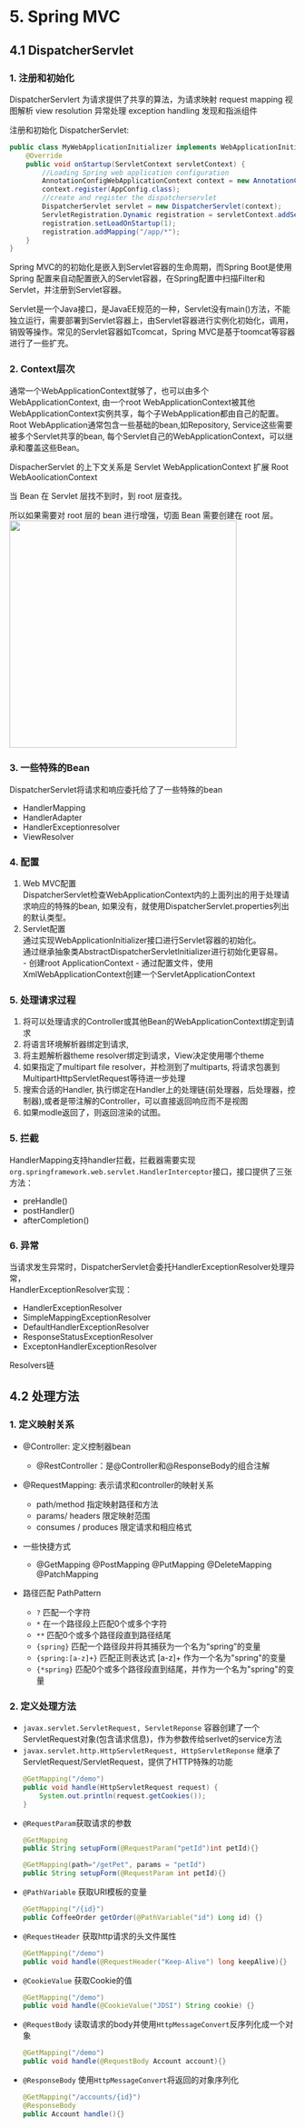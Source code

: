 # 5. Spring MVC

## 4.1 DispatcherServlet
### 1. 注册和初始化
DispatcherServlert 为请求提供了共享的算法，为请求映射 request mapping 视图解析 view resolution 异常处理 exception handling 发现和指派组件

注册和初始化 DispatcherServlet:

```java
public class MyWebApplicationInitializer implements WebApplicationInitializer {
    @Override
    public void onStartup(ServletContext servletContext) {
        //Loading Spring web application configuration
        AnnotationConfigWebApplicationContext context = new AnnotationConfigWebApplicationContext();
        context.register(AppConfig.class);
        //create and register the dispatcherservlet
        DispatcherServlet servlet = new DispatcherServlet(context);
        ServletRegistration.Dynamic registration = servletContext.addServlet("app". servlet);
        registration.setLoadOnStartup(1);
        registration.addMapping("/app/*");
    }
}
```

Spring MVC的的初始化是嵌入到Servlet容器的生命周期，而Spring Boot是使用Spring 配置来自动配置嵌入的Servlet容器，在Spring配置中扫描Filter和Servlet，并注册到Servlet容器。  

Servlet是一个Java接口，是JavaEE规范的一种，Servlet没有main()方法，不能独立运行，需要部署到Servlet容器上，由Servlet容器进行实例化初始化，调用，销毁等操作。常见的Servlet容器如Tcomcat，Spring MVC是基于toomcat等容器进行了一些扩充。  

### 2. Context层次

通常一个WebApplicationContext就够了，也可以由多个WebApplicationContext,
由一个root WebApplicationContext被其他WebApplicationContext实例共享，每个子WebApplication都由自己的配置。  
Root WebApplication通常包含一些基础的bean,如Repository, Service这些需要被多个Servlet共享的bean, 每个Servlet自己的WebApplicationContext，可以继承和覆盖这些Bean。  

DispacherServlet 的上下文关系是 Servlet WebApplicationContext 扩展 Root WebAoolicationContext

当 Bean 在 Servlet 层找不到时，到 root 层查找。

所以如果需要对 root 层的 bean 进行增强，切面 Bean 需要创建在 root 层。
<image src="img/1618021817309.png" width = 400px/>

### 3. 一些特殊的Bean
DispatcherServlet将请求和响应委托给了了一些特殊的bean
- HandlerMapping
- HandlerAdapter
- HandlerExceptionresolver
- ViewResolver

### 4. 配置
1. Web MVC配置  
    DispatcherServlet检查WebApplicationContext内的上面列出的用于处理请求响应的特殊的bean,
如果没有，就使用DispatcherServlet.properties列出的默认类型。
2. Servlet配置  
    通过实现WebApplicationInitializer接口进行Servlet容器的初始化。  
    通过继承抽象类AbstractDispatcherServletInitializer进行初始化更容易。  
        - 创建root ApplicationContext
        - 通过配置文件，使用XmlWebApplicationContext创建一个ServletApplicationContext

### 5. 处理请求过程
1. 将可以处理请求的Controller或其他Bean的WebApplicationContext绑定到请求
2. 将语言环境解析器绑定到请求,
3. 将主题解析器theme resolver绑定到请求，View决定使用哪个theme
4. 如果指定了multipart file resolver，并检测到了multiparts, 将请求包裹到MultipartHttpServletRequest等待进一步处理
5. 搜索合适的Handler, 执行绑定在Handler上的处理链(前处理器，后处理器，控制器),或者是带注解的Controller，可以直接返回响应而不是视图
6. 如果modle返回了，则返回渲染的试图。

### 5. 拦截
HandlerMapping支持handler拦截，拦截器需要实现`org.springframework.web.servlet.HandlerInterceptor`接口，接口提供了三张方法：
- preHandle()
- postHandler()
- afterCompletion()

### 6. 异常
当请求发生异常时，DispatcherServlet会委托HandlerExceptionResolver处理异常，  
HandlerExceptionResolver实现：
- HandlerExceptionResolver
- SimpleMappingExceptionResolver
- DefaultHandlerExceptionResolver
- ResponseStatusExceptionResolver
- ExceptonHandlerExceptionResolver

Resolvers链

## 4.2 处理方法

### 1. 定义映射关系
- @Controller: 定义控制器bean
    - @RestController：是@Controller和@ResponseBody的组合注解

- @RequestMapping: 表示请求和controller的映射关系
  - path/method 指定映射路径和方法
  - params/ headers 限定映射范围
  - consumes / produces 限定请求和相应格式
- 一些快捷方式
   - @GetMapping @PostMapping @PutMapping @DeleteMapping @PatchMapping
- 路径匹配 PathPattern
   - `?` 匹配一个字符
   - `*` 在一个路径段上匹配0个或多个字符
   - `**` 匹配0个或多个路径段直到路径结尾
   - `{spring}` 匹配一个路径段并将其捕获为一个名为“spring”的变量
   - `{spring:[a-z]+}` 匹配正则表达式 [a-z]+ 作为一个名为"spring"的变量
   - `{*spring}` 匹配0个或多个路径段直到结尾，并作为一个名为"spring"的变量

### 2. 定义处理方法
- `javax.servlet.ServletRequest, ServletReponse` 容器创建了一个ServletRequest对象(包含请求信息)，作为参数传给serlvet的service方法
- `javax.servlet.http.HttpServletRequest, HttpServletReponse` 继承了ServletRequest/ServletRequest，提供了HTTP特殊的功能
    ```java
    @GetMapping("/demo")
    public void handle(HttpServletRequest request) {
        System.out.println(request.getCookies());
    }
    ```
- `@RequestParam`获取请求的参数
    ```java
    @GetMapping
    public String setupForm(@RequestParam("petId")int petId){}

    @GetMapping(path="/getPet", params = "petId")
    public String setupForm(@RequestParam int petId){}
    ```
- `@PathVariable` 获取URI模板的变量
    ```java
    @GetMapping("/{id}")
    public CoffeeOrder getOrder(@PathVariable("id") Long id) {}
    ```
- `@RequestHeader` 获取http请求的头文件属性
    ```java
    @GetMapping("/demo")
    public void handle(@RequestHeader("Keep-Alive") long keepAlive){}
    ```
- `@CookieValue` 获取Cookie的值
    ```java
    @GetMapping("/demo")
    public void handle(@CookieValue("JDSI") String cookie) {}
    ```
- `@RequestBody` 读取请求的body并使用`HttpMessageConvert`反序列化成一个对象
    ```java
    @GetMapping("/demo")
    public void handle(@RequestBody Account account){}
    ```
- `@ResponseBody` 使用`HttpMessageConvert`将返回的对象序列化
    ```java
    @GetMapping("/accounts/{id}")
    @ResponseBody
    public Account handle(){}
    ```

